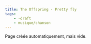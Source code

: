 ```yaml
---
title: The Offspring - Pretty fly
tags:
    - -draft
    - musique/chanson
---
```


Page créée automatiquement, mais vide.
